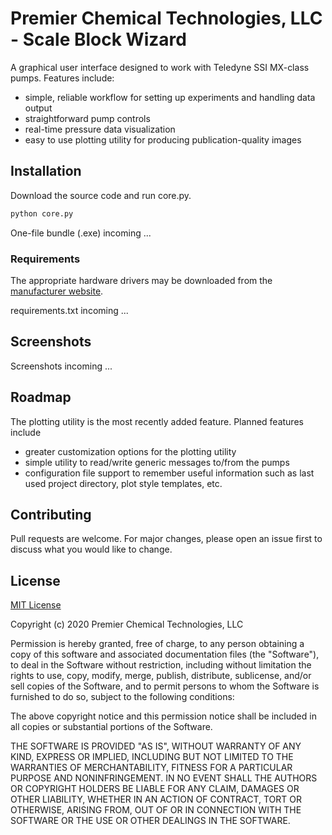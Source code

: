 # Premier Chemical Technologies, LLC  - Scale Block Wizard
A graphical user interface designed to work with Teledyne SSI MX-class pumps.
Features include:
  * simple, reliable workflow for setting up experiments and
   handling data output
  * straightforward pump controls
  * real-time pressure data visualization
  * easy to use plotting utility for producing publication-quality images

## Installation
Download the source code and run core.py.
```bash
python core.py
```
One-file bundle (.exe) incoming ...

### Requirements
The appropriate hardware drivers may be downloaded from the
 [manufacturer website](https://ssihplc.com/manuals/#driver-downloads).

requirements.txt incoming ...

## Screenshots
Screenshots incoming ...

## Roadmap
The plotting utility is the most recently added feature.
Planned features include
  * greater customization options for the plotting utility
  * simple utility to read/write generic messages to/from the pumps
  * configuration file support to remember useful information
    such as last used project directory, plot style templates, etc.

## Contributing
Pull requests are welcome. For major changes, please open an issue first to discuss what you would like to change.


## License
[MIT License](https://choosealicense.com/licenses/mit/)

Copyright (c) 2020 Premier Chemical Technologies, LLC

Permission is hereby granted, free of charge, to any person obtaining a copy of this software and associated documentation files (the "Software"), to deal in the Software without restriction, including without limitation the rights to use, copy, modify, merge, publish, distribute, sublicense, and/or sell copies of the Software, and to permit persons to whom the Software is furnished to do so, subject to the following conditions:

The above copyright notice and this permission notice shall be included in all copies or substantial portions of the Software.

THE SOFTWARE IS PROVIDED "AS IS", WITHOUT WARRANTY OF ANY KIND, EXPRESS OR IMPLIED, INCLUDING BUT NOT LIMITED TO THE WARRANTIES OF MERCHANTABILITY, FITNESS FOR A PARTICULAR PURPOSE AND NONINFRINGEMENT. IN NO EVENT SHALL THE AUTHORS OR COPYRIGHT HOLDERS BE LIABLE FOR ANY CLAIM, DAMAGES OR OTHER LIABILITY, WHETHER IN AN ACTION OF CONTRACT, TORT OR OTHERWISE, ARISING FROM, OUT OF OR IN CONNECTION WITH THE SOFTWARE OR THE USE OR OTHER DEALINGS IN THE SOFTWARE.
